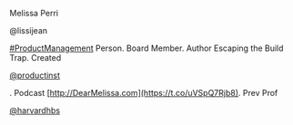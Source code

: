 Melissa Perri

@lissijean

[\#ProductManagement](https://twitter.com/search?q=%23ProductManagement&src=hashtag_click) Person. Board Member. Author Escaping the Build Trap. Created

[@productinst](https://twitter.com/productinst)

. Podcast [http://DearMelissa.com](https://t.co/uVSpQ7Rjb8). Prev Prof

[@harvardhbs](https://twitter.com/harvardhbs)
